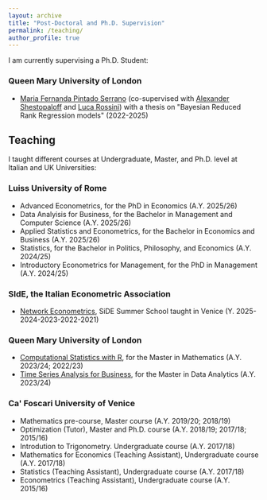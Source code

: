 ```yaml
---
layout: archive
title: "Post-Doctoral and Ph.D. Supervision"
permalink: /teaching/
author_profile: true
---
```


I am currently supervising a Ph.D. Student:    <!-- and several Master and Bachelor Thesis -->

<!-- ### Luiss University of Rome -->


### Queen Mary University of London

<!-- * [Michael Scoones](https://xxxxxxxx) (co-supervised with [Alexander Shestopaloff](https://www.qmul.ac.uk/maths/profiles/shestopaloffa.html)) with a thesis on "Bayesian Analysis of Multiple Count Time Series" (2024-ongoing) -->

* [Maria Fernanda Pintado Serrano](https://www.qmul.ac.uk/maths/profiles/pintadoserranom.html) (co-supervised with [Alexander Shestopaloff](https://www.qmul.ac.uk/maths/profiles/shestopaloffa.html) and [Luca Rossini](https://rossiniluca.github.io)) with a thesis on "Bayesian Reduced Rank Regression models" (2022-2025)

<!-- 
MSc students
* Tromp Korf, Daniel Korthals, Marloes Middelweerd, Zakaria Oulhadj, Timo Schuringa – Vrije Universiteit Amsterdam (2022)
* Koert Remijn, Mees Tierolff, Simon Donker van Heel, Casper Wichers – Vrije Universiteit Amsterdam (2021)
 -->


Teaching
-----

I taught different courses at Undergraduate, Master, and Ph.D. level at Italian and UK Universities:

<!-- 
#### University of Milan
* [Bayesian Analysis](https://www.unimi.it/it/corsi/insegnamenti-dei-corsi-di-laurea/2022/bayesian-analysis) at the Master's Data Science for Economics (DSE) from AY 2021/2022 to Present
* [Business Statistics](https://www.unimi.it/it/corsi/insegnamenti-dei-corsi-di-laurea/2022/bayesian-analysis) at the Bachelor's Economics and Management from AY 2020/2021 to Present
* [Probability and Statistics](https://www.unimi.it/it/corsi/insegnamenti-dei-corsi-di-laurea/2025/probability-and-statistics) at the Bachelor's Economics: behavior, data and policy from AY 2024/2025 to Present
* [Statistics for Applied Ethology and Animal Welfare]() at the Postgraduate School of Applied Ethology and Animal Welfare in  Veterinary specialization school for the AY 2021/2022
-->

### Luiss University of Rome
* Advanced Econometrics, for the PhD in Economics (A.Y. 2025/26)
* Data Analyisis for Business, for the Bachelor in Management and Computer Science (A.Y. 2025/26)
* Applied Statistics and Econometrics, for the Bachelor in Economics and Business (A.Y. 2025/26)
* Statistics, for the Bachelor in Politics, Philosophy, and Economics (A.Y. 2024/25)
* Introductory Econometrics for Management, for the PhD in Management (A.Y. 2024/25)


### SIdE, the Italian Econometric Association
* [Network Econometrics](https://www.side-iea.it/events/courses/network-econometrics-2023), SiDE Summer School taught in Venice (Y. 2025-2024-2023-2022-2021)


### Queen Mary University of London
* [Computational Statistics with R](https://www.qmul.ac.uk/modules/items/mth791u-computational-statistics-with-r.html), for the Master in Mathematics (A.Y. 2023/24; 2022/23)
* [Time Series Analysis for Business](https://www.qmul.ac.uk/modules/items/mth783p-time-series-analysis-for-business.html), for the Master in Data Analytics (A.Y. 2023/24)


### Ca' Foscari University of Venice
* Mathematics pre-course, Master course (A.Y. 2019/20; 2018/19)
* Optimization (Tutor), Master and Ph.D. course (A.Y. 2018/19; 2017/18; 2015/16)
* Introdution to Trigonometry. Undergraduate course (A.Y. 2017/18)
* Mathematics for Economics (Teaching Assistant), Undergraduate course (A.Y. 2017/18)
* Statistics (Teaching Assistant), Undergraduate course (A.Y. 2017/18)
* Econometrics (Teaching Assistant), Undergraduate course (A.Y. 2015/16)

